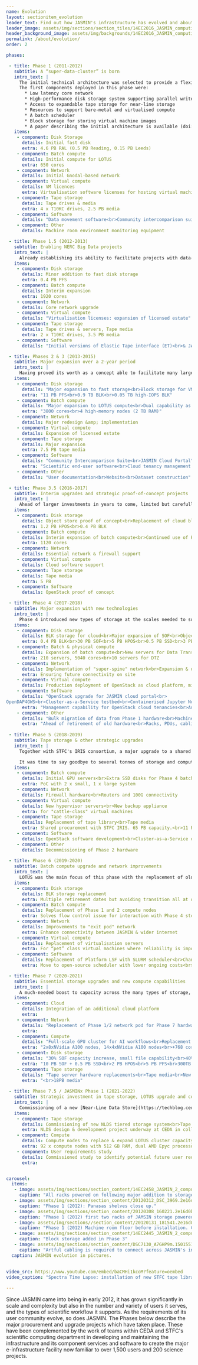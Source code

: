 ```yaml
---
name: Evolution
layout: sectionitem_evolution
leader_text: Find out how JASMIN's infrastructure has evolved and about its roadmap for the future
leader_image: assets/img/sections/section_tiles/14EC2016_JASMIN_computing_cluster.2e16d0ba.fill-1000x500.jpg
header_background_image: assets/img/backgrounds/14EC2016_JASMIN_computing_cluste.2e16d0ba.fill-2000x1000.jpg
permalink: /about/evolution/
order: 2

phases:

 - title: Phase 1 (2011-2012)
   subtitle: A “super-data-cluster” is born
   intro_text: |
     The initial technical architecture was selected to provide a flexible, high-performance storage and data analysis environment, supporting batch computing, hosted processing and a cloud environment. The CEDA Archive had outgrown its previous hosting environment and the increasing need for scientific workdlows to “bring the compute to the data” drove the development of an infrastructure to support analysis of archive data alongside datasets brought into or generated by projects in their own collaborative workspaces.
     The first components deployed in this phase were:
       * Low latency core network
       * High-performance disk storage system supporting parallel write
       * Access to expandable tape storage for near-line storage
       * Resources to support bare-metal and virtualised compute
       * A batch scheduler
       * Block storage for storing virtual machine images
       * A paper describing the initial architecture is available (doi:10.1109/BigData.2013.6691556).
   items:
    - component: Disk Storage
      details: Initial fast disk
      extra: 4.6 PB RAL (0.5 PB Reading, 0.15 PB Leeds)
    - component: Batch compute
      details: Initial compute for LOTUS
      extra: 650 cores
    - component: Network
      details: Initial Gnodal-based network
    - component: Virtual compute
      details: VM licences
      extra: Virtualisation software licenses for hosting virtual machines
    - component: Tape storage
      details: Tape drives & media
      extra: 4 x T10KC drives, 2.5 PB media
    - component: Software
      details: "Data movement software<br>Community intercomparison suite"
    - component: Other
      details: Machine room environment monitoring equipment

 - title: Phase 1.5 (2012-2013)
   subtitle: Enabling NERC Big Data projects
   intro_text: |
     Already establishing its ability to facilitate projects with data-intensive workflows, JASMIN was given additional capability to support several NERC "Big Data" projects across a range of disciplines: near-real-time processing of EO data, Earth surface deformation analysis and seismic hazard analysis, along with supporting a cloud infrastructure used within the Genomics community.
   items:
    - component: Disk storage
      details: Minor addition to fast disk storage
      extra: 0.4 PB PFS
    - component: Batch compute
      details: Interim expansion
      extra: 1920 cores
    - component: Network
      details: Core network upgrade
    - component: Virtual compute
      details: "Virtualisation licenses: expansion of licensed estate"
    - component: Tape storage
      details: Tape drives & servers, Tape media
      extra: 2 x T10KC drives, 3.5 PB media
    - component: Software
      details: "Initial versions of Elastic Tape interface (ET)<br>& JASMIN Analysis Platform (JAP)"

 - title: Phases 2 & 3 (2013-2015)
   subtitle: Major expansion over a 2-year period
   intro_text: |
     Having proved its worth as a concept able to facilitate many large data-intensive environmental science projects, JASMIN underwent a major upgrade to provide the necessary storage and compute for its stakeholder community. Its remit now extended beyond the initial [NCAS](https://www.ncas.ac.uk) and [NCEO](https://www.nceo.ac.uk) stakeholders to serve the whole of the [NERC](https://nerc.ukri.org) community.
   items:
    - component: Disk storage
      details: "Major expansion to fast storage<br>Block storage for VM hosting<br>High-performance storage for databases"
      extra: "11 PB PFS<br>0.9 TB BLK<br>0.05 TB high-IOPS BLK"
    - component: Batch compute
      details: "Major expansion to LOTUS compute<br>Dual capability as hypervisors for virtual machines, or as LOTUS nodes"
      extra: "3800 cores<br>4 high-memory nodes (2 TB RAM)"
    - component: Network
      details: Major redesign &amp; implementation
    - component: Virtual compute
      details: Expansion of licensed estate
    - component: Tape storage
      details: Major expansion
      extra: 7.5 PB tape media
    - component: Software
      details: "Community Intercomparison Suite<br>JASMIN Cloud Portal"
      extra: "Scientific end-user software<br>Cloud tenancy management interface"
    - component: Other
      details: "User documentation<br>Website<br>Dataset construction"

 - title: Phase 3.5 (2016-2017)
   subtitle: Interim upgrades and strategic proof-of-concept projects
   intro_text: |
     Ahead of larger investments in years to come, limited but carefully-targetted upgrades ensured that key systems continued to operate at the scales needed. A proof-of-concept project tested the feasibility of using OpenStack instead of a proprietary solution for JASMIN's growing Community Cloud infrastructure.
   items:
    - component: Disk storage
      details: Object store proof of concept<br>Replacement of cloud block storage<br>Continued use of Phase 1, 2 storage inc. battery replacements
      extra: 1.2 PB HPOS<br>0.4 PB BLK
    - component: Batch compute
      details: Interim expansion of batch compute<br>Continued use of Phase 1.5 & 2 compute (~4000 cores)
      extra: 1120 cores
    - component: Network
      details: Essential network & firewall support
    - component: Virtual compute
      details: Cloud software support
    - component: Tape storage
      details: Tape media
      extra: 5 PB
    - component: Software
      details: OpenStack proof of concept

 - title: Phase 4 (2017-2018)
   subtitle: Major expansion with new technologies
   intro_text: |
     Phase 4 introduced new types of storage at the scales needed to support scientific workflows into the future. Successful proofs-of-concept with Scale Out Filesystem (SOF) and high-performance object storage (HPOS) enabled large deployments of these, with SOF adopted as the primary storage medium for Group Workspace storage, and tooling and services under development to enable use of object storage within cloud-based workflows. LOTUS gained a major upgrade of >5000 cores, in a network enhanced for future expansion. Cloud tenancies were migrated to an OpenStack platform and management interfaces adapted to match. Meanwhile testbeds for Cluster-as-a-Service and JuPyter Notebooks provided previews of exciting capabilities to come.
   items:
    - component: Disk storage
      details: BLK storage for cloud<br>Major expansion of SOF<br>Object storage (HPOS)<br>New SSD for home areas<br>Replacement of earlier PFS
      extra: 0.4 PB BLK<br>30 PB SOF<br>5 PB HPOS<br>0.5 PB SSD<br>3 PB PFS
    - component: Batch & physical compute
      details: Expansion of batch compute<br>New servers for Data Transfer Zone
      extra: 210 servers, 5040 cores<br>10 servers for DTZ
    - component: Network
      details: Implementation of "super-spine" network<br>Expansion & upgrade to management network
      extra: Ensuring future connectivity on site
    - component: Virtual compute
      details: Production deployment of OpenStack as cloud platform, migration of tenancies
    - component: Software
      details: "OpenStack upgrade for JASMIN cloud portal<br>
OpenDAP4GWS<br>Cluster-as-a-Service testbed<br>Containerised Jupyter Notebook deployed in Kubernetes"
      extra: "Management capability for OpenStack cloud tenancies<br>Autonomous exposure of data from GWSs<br>Dynamic virtualized batch compute<br>PoC for Python Notebook service"
    - component: Other
      details: "Bulk migration of data from Phase 1 hardware<br>Machine room hardware"
      extra: "Ahead of retirement of old hardware<br>Racks, PDUs, cabling, environment monitoring equipment"
    
 - title: Phase 5 (2018-2019)
   subtitle: Tape storage & other strategic upgrades
   intro_text: |
     Together with STFC's IRIS consortium, a major upgrade to a shared tape storage facility was procured with capacity for 65 PB of near-line storage. JASMIN also acquired its first GPU servers: a small prrof-of-concept cluster of 5 systems.

     It was time to say goodbye to several tonnes of storage and compute hardware from previous phases which were now retired, and needed to be removed to make room for new equipment.
   items:
    - component: Batch compute
      details: Initial GPU servers<br>Extra SSD disks for Phase 4 batch compute
      extra: PoC with 2 x small, 1 x large system
    - component: Network
      details: Firewall hardware<br>Routers and 100G connectivity
    - component: Virtual compute
      details: New hypervisor servers<br>New backup appliance
      extra: for "cattle-class" virtual machines
    - component: Tape storage
      details: Replacement of tape library<br>Tape media
      extra: Shared procurement with STFC IRIS. 65 PB capacity.<br>11 PB (LTO and TS1160)
    - component: Software
      details: OpenStack software development<br>Cluster-as-a-Service development
    - component: Other
      details: Decommissioning of Phase 2 hardware
    
 - title: Phase 6 (2019-2020)
   subtitle: Batch compute upgrade and network improvements
   intro_text: |
     LOTUS was the main focus of this phase with the replacement of old compute nodes with new higher-memory servers and work to migrate from Platform LSF to SLURM as the scheduler. A change of operating system also meant redeployment of CEDA and JASMIN service hosts throughout the system.
   items:
    - component: Disk storage
      details: BLK storage replacement
      extra: Multiple retirement dates but avoiding transition all at once.<br>To run alongside then replace existing hardware.
    - component: Batch compute
      details: Replacement of Phase 1 and 2 compute nodes
      extra: Solves flow control issue for interaction with Phase 4 storage.<br>Current 4 x 2 TB high-memory nodes to be replaced with 132 x 1 TB nodes
    - component: Network
      details: Improvements to "exit pod" network
      extra: Enhance connectivity between JASMIN & wider internet
    - component: Virtual compute
      details: Replacement of virtualisation servers
      extra: For “pet” class virtual machines where reliability is important
    - component: Software
      details: Replacement of Platform LSF with SLURM scheduler<br>Change of operating system
      extra: Move to open-source scheduler with lower ongoing costs<br>Move from RedHat Enterprise to Centos7

 - title: Phase 7 (2020-2021)
   subtitle: Essential storage upgrades and new compute capabilities 
   intro_text: |
     A much-needed boost to capacity across the many types of storage, but coupled with retirement of older disk systems and increased CPU compute for the LOTUS batch processing cluster. Following a successful proof-of-concept in previous years, this phase also establised ORCHID, JASMIN's new GPU cluster to cater for AI workflows.
   items:
    - component: Cloud
      details: Integration of an additional cloud platform 
      extra: 
    - component: Network
      details: "Replacement of Phase 1/2 network pod for Phase 7 hardware<br>25Gbit/sec NIC upgrade for hypervisors in managed cluster"
      extra:
    - component: Compute
      details: "Full-scale GPU cluster for AI workflows<br>Replacement of Phase 2/3 CPU nodes and cloud hardware expansion"
      extra: "2x8xNVidia A100 nodes, 14x4xNVidia A100 nodes<br>+768 cores CPU with large RAM.<br>New 100Gb networking for LOTUS"
    - component: Disk storage
      details: "30% SOF capacity increase, small file capability<br>40% HPOS increase<br>125% PFS capacity increase<br>SSD upgrade for small-file workloads.<br>Block capacity for virtualisation, clouds & container storage, API brought up to date"
      extra: "10 PB SOF + 0.5 PB SSD<br>2 PB HPOS<br>5 PB PFS<br>300TB SSD<br>4-500TB Flash"
    - component: Tape storage
      details: "Tape server hardware replacements<br>Tape media<br>New colder-storage system design & development to replace ET & JDMA"
      extra: "<br>18PB media"
    
 - title: Phase 7.5 / JASMINx Phase 1 (2021-2022)
   subtitle: Strategic investment in tape storage, LOTUS upgrade and consultancy on future user requirements.
   intro_text: |
     Commissioning of a new [Near-Line Data Store](https://techblog.ceda.ac.uk/2022/03/09/near-line-data-store-intro.html)(NLDS) with essential uplift in tape media capacity. Replacement and expansion of LOTUS capacity plus study of future user requirements.
   items:
    - component: Tape storage
      details: Commissioning of new NLDS tiered storage system<br>Tape media capacity increase.
      extra: NLDS design & development project underway at CEDA in collaboration with University of Reading<br>23 PB media, 4 drives, 2 data frames, chamber licences & associated costs<br>2 data servers
    - component: Compute
      details: Compute nodes to replace & expand LOTUS cluster capacity
      extra: 92 x compute nodes with 512 GB RAM, dual AMD Epyc processor, 48-core<br>Total 92 x 48 = 4416 cores, mostly for deployment in LOTUS cluster.
    - component: User requirements study
      details: Commissioned study to identify potential future user requirements for JASMIN
      extra: 


carousel:
  items:
   - image: assets/img/sections/section_content/14EC2458_JASMIN_2_computing_clus.2e16d0ba.fill-2000x1000.jpg
     caption: "All racks powered on following major addition to storage and compute capabilities in Phases 2 and 3."
   - image: assets/img/sections/section_content/20120312_DSC_3969.2e16d0ba.fill-2000x1000.jpg
     caption: "Phase 1 (2012): Panasas shelves close up."
   - image: assets/img/sections/section_content/20120308_160221.2e16d0ba.fill-2000x1000.jpg
     caption: "Phase 1 (2012) first two racks of JAMSIN storage powered on."
   - image: assets/img/sections//section_content/20120131_181541.2e16d0ba.fill-2000x1000.jpg
     caption: "Phase 1 (2012) Machine room floor before installation. Compute servers and block storage arrays."
   - image: assets/img/sections/section_content/14EC2445_JASMIN_2_computing_clus.2e16d0ba.fill-2000x1000.jpg
     caption: "Block storage added in Phase 3"
   - image: assets/img/sections/section_content/DSC7130_A7GHP9m.15015514.fill-2000x1000.jpg
     caption: "Artful cabling is required to connect across JASMIN's internal network."
  caption: JASMIN evolution in pictures.
  
     
video_src: https://www.youtube.com/embed/baCMHi1kcoM?feature=oembed
video_caption: "Spectra Time Lapse: installation of new STFC tape library"

---
```



Since JASMIN came into being in early 2012, it has grown significantly in scale and complexity but also in the number and variety of users it serves, and the types of scientific workflow it supports. As the requirements of its user community evolve, so does JASMIN. The Phases below describe the major procurement and upgrade projects which have taken place. These have been complemented by the work of teams within CEDA and STFC's scientific computing department in developing and maintaining the infrastructure and its component services and software to create the major e-infrastructure facility now familiar to over 1,500 users and 200 science projects.